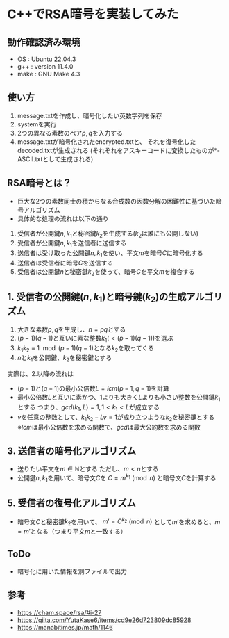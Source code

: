 # C++でRSA暗号を実装してみた
## 動作確認済み環境
- OS : Ubuntu 22.04.3
- g++ : version 11.4.0
- make : GNU Make 4.3

## 使い方
1. message.txtを作成し、暗号化したい英数字列を保存
2. systemを実行
3. 2つの異なる素数のペア$`p, q`$を入力する
4. message.txtが暗号化されたencrypted.txtと、
  それを復号化したdecoded.txtが生成される
  (それぞれをアスキーコードに変換したものが*-ASCII.txtとして生成される)

## RSA暗号とは？
- 巨大な2つの素数同士の積からなる合成数の因数分解の困難性に基づいた暗号アルゴリズム
- 具体的な処理の流れは以下の通り
1. 受信者が公開鍵$`n, k_{1}`$と秘密鍵$`k_{2}`$を生成する($`k_{2}`$は誰にも公開しない)
2. 受信者が公開鍵$`n, k_{1}`$を送信者に送信する
3. 送信者は受け取った公開鍵$`n, k_{1}`$を使い、平文$`m`$を暗号$`C`$に暗号化する
4. 送信者は受信者に暗号$`C`$を送信する
5. 受信者は公開鍵$`n`$と秘密鍵$`k_{2}`$を使って、暗号$`C`$を平文$`m`$を複合する

## 1. 受信者の公開鍵$`(n,k_1)`$と暗号鍵$`(k_{2})`$の生成アルゴリズム
1. 大きな素数$`p, q`$を生成し、$`n = pq`$とする
2. $`(p-1)(q-1)`$と互いに素な整数$`k_{1} (< (p-1)(q-1))`$を選ぶ
3. $`k_{1} k_{2} \equiv 1 \mod (p-1)(q-1)`$となる$`k_{2}`$を取ってくる
4. $`n`$と$`k_{1}`$を公開鍵、$`k_{2}`$を秘密鍵とする

実際は、2.以降の流れは
- $`(p-1)`$と$`(q-1)`$の最小公倍数$`L = lcm(p-1, q-1)`$を計算
- 最小公倍数$`L`$と互いに素かつ、1よりも大きく$`L`$よりも小さい整数を公開鍵$`k_1`$とする
つまり、$`gcd(k_1, L) = 1, 1 < k_1 < L`$が成立する
- $`v`$を任意の整数として、$`k_1 k_2 - Lv = 1`$が成り立つような$`k_2`$を秘密鍵とする
※$`lcm`$は最小公倍数を求める関数で、$`gcd`$は最大公約数を求める関数

## 3. 送信者の暗号化アルゴリズム
- 送りたい平文を$`m \in \mathbb{N}`$とする
  ただし、$`m < n`$とする
- 公開鍵$`n,k_{1}`$を用いて、暗号文$`C`$を
  $`C = m^{k_{1}} \pmod n`$
  と暗号文$`C`$を計算する

## 5. 受信者の復号化アルゴリズム
- 暗号文$`C`$と秘密鍵$`k_{2}`$を用いて、
  $`m' = C^{k_{2}} \pmod n`$
  として$`m'`$を求めると、$`m = m'`$となる（つまり平文$`m`$と一致する）

## ToDo
- 暗号化に用いた情報を別ファイルで出力

## 参考
- https://cham.space/rsa/#i-27
- https://qiita.com/YutaKase6/items/cd9e26d723809dc85928
- https://manabitimes.jp/math/1146
